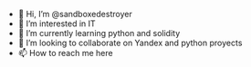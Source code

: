 - 👋 Hi, I’m @sandboxedestroyer
- 👀 I’m interested in IT 
- 🌱 I’m currently learning python and solidity 
- 💞️ I’m looking to collaborate on Yandex and python proyects
- 📫 How to reach me here

<!---
sandboxedestroyer/sandboxedestroyer is a ✨ special ✨ repository because its `README.md` (this file) appears on your GitHub profile.
You can click the Preview link to take a look at your changes.
--->
